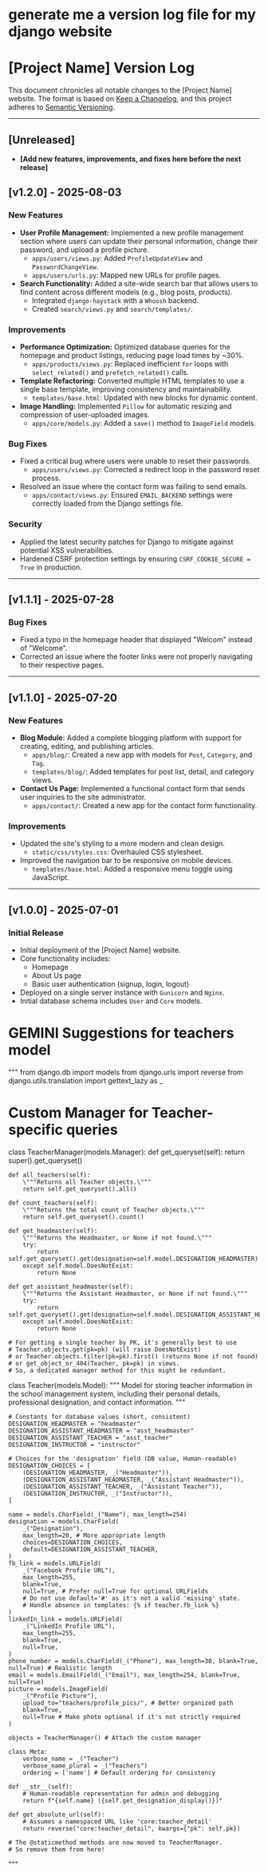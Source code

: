 
# generate me a version log file for my django website

# [Project Name] Version Log

This document chronicles all notable changes to the [Project Name] website.
The format is based on [Keep a Changelog](https://keepachangelog.com/en/1.0.0/), and this project adheres to [Semantic Versioning](https://semver.org/spec/v2.0.0.html).

---

## [Unreleased]
* **[Add new features, improvements, and fixes here before the next release]**

## [v1.2.0] - 2025-08-03
### New Features
* **User Profile Management:** Implemented a new profile management section where users can update their personal information, change their password, and upload a profile picture.
    * `apps/users/views.py`: Added `ProfileUpdateView` and `PasswordChangeView`.
    * `apps/users/urls.py`: Mapped new URLs for profile pages.
* **Search Functionality:** Added a site-wide search bar that allows users to find content across different models (e.g., blog posts, products).
    * Integrated `django-haystack` with a `Whoosh` backend.
    * Created `search/views.py` and `search/templates/`.

### Improvements
* **Performance Optimization:** Optimized database queries for the homepage and product listings, reducing page load times by ~30%.
    * `apps/products/views.py`: Replaced inefficient `for` loops with `select_related()` and `prefetch_related()` calls.
* **Template Refactoring:** Converted multiple HTML templates to use a single base template, improving consistency and maintainability.
    * `templates/base.html`: Updated with new blocks for dynamic content.
* **Image Handling:** Implemented `Pillow` for automatic resizing and compression of user-uploaded images.
    * `apps/core/models.py`: Added a `save()` method to `ImageField` models.

### Bug Fixes
* Fixed a critical bug where users were unable to reset their passwords.
    * `apps/users/views.py`: Corrected a redirect loop in the password reset process.
* Resolved an issue where the contact form was failing to send emails.
    * `apps/contact/views.py`: Ensured `EMAIL_BACKEND` settings were correctly loaded from the Django settings file.

### Security
* Applied the latest security patches for Django to mitigate against potential XSS vulnerabilities.
* Hardened CSRF protection settings by ensuring `CSRF_COOKIE_SECURE = True` in production.

---

## [v1.1.1] - 2025-07-28
### Bug Fixes
* Fixed a typo in the homepage header that displayed "Welcom" instead of "Welcome".
* Corrected an issue where the footer links were not properly navigating to their respective pages.

---

## [v1.1.0] - 2025-07-20
### New Features
* **Blog Module:** Added a complete blogging platform with support for creating, editing, and publishing articles.
    * `apps/blog/`: Created a new app with models for `Post`, `Category`, and `Tag`.
    * `templates/blog/`: Added templates for post list, detail, and category views.
* **Contact Us Page:** Implemented a functional contact form that sends user inquiries to the site administrator.
    * `apps/contact/`: Created a new app for the contact form functionality.

### Improvements
* Updated the site's styling to a more modern and clean design.
    * `static/css/styles.css`: Overhauled CSS stylesheet.
* Improved the navigation bar to be responsive on mobile devices.
    * `templates/base.html`: Added a responsive menu toggle using JavaScript.

---

## [v1.0.0] - 2025-07-01
### Initial Release
* Initial deployment of the [Project Name] website.
* Core functionality includes:
    * Homepage
    * About Us page
    * Basic user authentication (signup, login, logout)
* Deployed on a single server instance with `Gunicorn` and `Nginx`.
* Initial database schema includes `User` and `Core` models.




#  GEMINI Suggestions for teachers model
"""
from django.db import models
from django.urls import reverse
from django.utils.translation import gettext_lazy as _

# Custom Manager for Teacher-specific queries
class TeacherManager(models.Manager):
    def get_queryset(self):
        return super().get_queryset()

    def all_teachers(self):
        \"""Returns all Teacher objects.\"""
        return self.get_queryset().all()

    def count_teachers(self):
        \"""Returns the total count of Teacher objects.\"""
        return self.get_queryset().count()

    def get_headmaster(self):
        \"""Returns the Headmaster, or None if not found.\"""
        try:
            return self.get_queryset().get(designation=self.model.DESIGNATION_HEADMASTER)
        except self.model.DoesNotExist:
            return None

    def get_assistant_headmaster(self):
        \"""Returns the Assistant Headmaster, or None if not found.\"""
        try:
            return self.get_queryset().get(designation=self.model.DESIGNATION_ASSISTANT_HEADMASTER)
        except self.model.DoesNotExist:
            return None

    # For getting a single teacher by PK, it's generally best to use
    # Teacher.objects.get(pk=pk) (will raise DoesNotExist)
    # or Teacher.objects.filter(pk=pk).first() (returns None if not found)
    # or get_object_or_404(Teacher, pk=pk) in views.
    # So, a dedicated manager method for this might be redundant.


class Teacher(models.Model):
    \"""
    Model for storing teacher information in the school management system,
    including their personal details, professional designation, and contact information.
    \"""

    # Constants for database values (short, consistent)
    DESIGNATION_HEADMASTER = "headmaster"
    DESIGNATION_ASSISTANT_HEADMASTER = "asst_headmaster"
    DESIGNATION_ASSISTANT_TEACHER = "asst_teacher"
    DESIGNATION_INSTRUCTOR = "instructor"

    # Choices for the 'designation' field (DB value, Human-readable)
    DESIGNATION_CHOICES = [
        (DESIGNATION_HEADMASTER, _("Headmaster")),
        (DESIGNATION_ASSISTANT_HEADMASTER, _("Assistant Headmaster")),
        (DESIGNATION_ASSISTANT_TEACHER, _("Assistant Teacher")),
        (DESIGNATION_INSTRUCTOR, _("Instructor")),
    ]

    name = models.CharField(_("Name"), max_length=254)
    designation = models.CharField(
        _("Designation"),
        max_length=20, # More appropriate length
        choices=DESIGNATION_CHOICES,
        default=DESIGNATION_ASSISTANT_TEACHER,
    )
    fb_link = models.URLField(
        _("Facebook Profile URL"),
        max_length=255,
        blank=True,
        null=True, # Prefer null=True for optional URLFields
        # Do not use default='#' as it's not a valid 'missing' state.
        # Handle absence in templates: {% if teacher.fb_link %}
    )
    linkedIn_link = models.URLField(
        _("LinkedIn Profile URL"),
        max_length=255,
        blank=True,
        null=True,
    )
    phone_number = models.CharField(_("Phone"), max_length=30, blank=True, null=True) # Realistic length
    email = models.EmailField(_("Email"), max_length=254, blank=True, null=True)
    picture = models.ImageField(
        _("Profile Picture"),
        upload_to="teachers/profile_pics/", # Better organized path
        blank=True,
        null=True # Make photo optional if it's not strictly required
    )

    objects = TeacherManager() # Attach the custom manager

    class Meta:
        verbose_name = _("Teacher")
        verbose_name_plural = _("Teachers")
        ordering = ['name'] # Default ordering for consistency

    def __str__(self):
        # Human-readable representation for admin and debugging
        return f"{self.name} ({self.get_designation_display()})"

    def get_absolute_url(self):
        # Assumes a namespaced URL like 'core:teacher_detail'
        return reverse("core:teacher_detail", kwargs={"pk": self.pk})

    # The @staticmethod methods are now moved to TeacherManager.
    # So remove them from here!
"""
